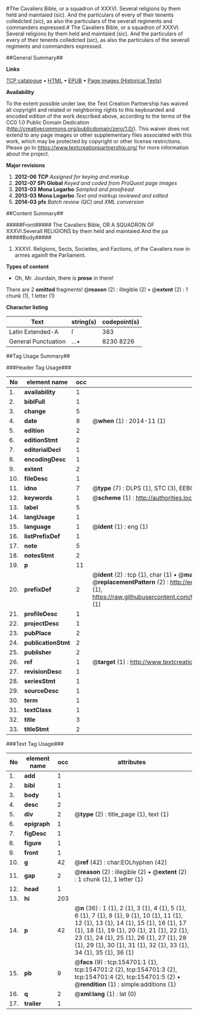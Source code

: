 #The Cavaliers Bible, or a squadron of XXXVI. Several religions by them held and maintaied (sic). And the particulars of every of their tenents colledcted (sic), as also the particulars of the severall regiments and commanders expressed.#
The Cavaliers Bible, or a squadron of XXXVI. Several religions by them held and maintaied (sic). And the particulars of every of their tenents colledcted (sic), as also the particulars of the severall regiments and commanders expressed.

##General Summary##

**Links**

[TCP catalogue](http://www.ota.ox.ac.uk/tcp/)  • 
[HTML](http://tei.it.ox.ac.uk/tcp/Texts-HTML/free/A78/A78397.html)  • 
[EPUB](http://tei.it.ox.ac.uk/tcp/Texts-EPUB/free/A78/A78397.epub) • 
[Page images (Historical Texts)](https://historicaltexts.jisc.ac.uk/eebo-99873052e)

**Availability**

To the extent possible under law, the Text Creation Partnership has waived all copyright and related or neighboring rights to this keyboarded and encoded edition of the work described above, according to the terms of the CC0 1.0 Public Domain Dedication (http://creativecommons.org/publicdomain/zero/1.0/). This waiver does not extend to any page images or other supplementary files associated with this work, which may be protected by copyright or other license restrictions. Please go to https://www.textcreationpartnership.org/ for more information about the project.

**Major revisions**

1. __2012-06__ __TCP__ *Assigned for keying and markup*
1. __2012-07__ __SPi Global__ *Keyed and coded from ProQuest page images*
1. __2013-03__ __Mona Logarbo__ *Sampled and proofread*
1. __2013-03__ __Mona Logarbo__ *Text and markup reviewed and edited*
1. __2014-03__ __pfs__ *Batch review (QC) and XML conversion*

##Content Summary##

#####Front#####
The Cavaliers Bible, OR A SQUADRON OF XXXVI.Severall RELIGIONS by them held and maintaied.And the pa
#####Body#####

1. XXXVI. Religions, Sects, Societies, and Factions, of the Cavaliers now in armes againſt the Parliament.

**Types of content**

  * Oh, Mr. Jourdain, there is **prose** in there!

There are 2 **omitted** fragments! 
 @__reason__ (2) : illegible (2)  •  @__extent__ (2) : 1 chunk (1), 1 letter (1)

**Character listing**


|Text|string(s)|codepoint(s)|
|---|---|---|
|Latin Extended-A|ſ|383|
|General Punctuation|…•|8230 8226|

##Tag Usage Summary##

###Header Tag Usage###

|No|element name|occ|attributes|
|---|---|---|---|
|1.|__availability__|1||
|2.|__biblFull__|1||
|3.|__change__|5||
|4.|__date__|8| @__when__ (1) : 2014-11 (1)|
|5.|__edition__|2||
|6.|__editionStmt__|2||
|7.|__editorialDecl__|1||
|8.|__encodingDesc__|1||
|9.|__extent__|2||
|10.|__fileDesc__|1||
|11.|__idno__|7| @__type__ (7) : DLPS (1), STC (3), EEBO-CITATION (1), PROQUEST (1), VID (1)|
|12.|__keywords__|1| @__scheme__ (1) : http://authorities.loc.gov/ (1)|
|13.|__label__|5||
|14.|__langUsage__|1||
|15.|__language__|1| @__ident__ (1) : eng (1)|
|16.|__listPrefixDef__|1||
|17.|__note__|5||
|18.|__notesStmt__|2||
|19.|__p__|11||
|20.|__prefixDef__|2| @__ident__ (2) : tcp (1), char (1)  •  @__matchPattern__ (2) : ([0-9\-]+):([0-9IVX]+) (1), (.+) (1)  •  @__replacementPattern__ (2) : http://eebo.chadwyck.com/downloadtiff?vid=$1&page=$2 (1), https://raw.githubusercontent.com/textcreationpartnership/Texts/master/tcpchars.xml#$1 (1)|
|21.|__profileDesc__|1||
|22.|__projectDesc__|1||
|23.|__pubPlace__|2||
|24.|__publicationStmt__|2||
|25.|__publisher__|2||
|26.|__ref__|1| @__target__ (1) : http://www.textcreationpartnership.org/docs/. (1)|
|27.|__revisionDesc__|1||
|28.|__seriesStmt__|1||
|29.|__sourceDesc__|1||
|30.|__term__|1||
|31.|__textClass__|1||
|32.|__title__|3||
|33.|__titleStmt__|2||


###Text Tag Usage###

|No|element name|occ|attributes|
|---|---|---|---|
|1.|__add__|1||
|2.|__bibl__|1||
|3.|__body__|1||
|4.|__desc__|2||
|5.|__div__|2| @__type__ (2) : title_page (1), text (1)|
|6.|__epigraph__|1||
|7.|__figDesc__|1||
|8.|__figure__|1||
|9.|__front__|1||
|10.|__g__|42| @__ref__ (42) : char:EOLhyphen (42)|
|11.|__gap__|2| @__reason__ (2) : illegible (2)  •  @__extent__ (2) : 1 chunk (1), 1 letter (1)|
|12.|__head__|1||
|13.|__hi__|203||
|14.|__p__|42| @__n__ (36) : 1 (1), 2 (1), 3 (1), 4 (1), 5 (1), 6 (1), 7 (1), 8 (1), 9 (1), 10 (1), 11 (1), 12 (1), 13 (1), 14 (1), 15 (1), 16 (1), 17 (1), 18 (1), 19 (1), 20 (1), 21 (1), 22 (1), 23 (1), 24 (1), 25 (1), 26 (1), 27 (1), 28 (1), 29 (1), 30 (1), 31 (1), 32 (1), 33 (1), 34 (1), 35 (1), 36 (1)|
|15.|__pb__|9| @__facs__ (9) : tcp:154701:1 (1), tcp:154701:2 (2), tcp:154701:3 (2), tcp:154701:4 (2), tcp:154701:5 (2)  •  @__rendition__ (1) : simple:additions (1)|
|16.|__q__|2| @__xml:lang__ (1) : lat (0)|
|17.|__trailer__|1||
